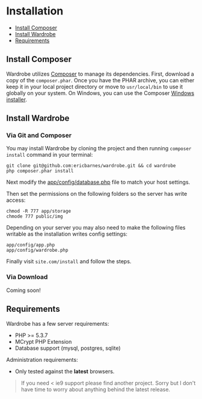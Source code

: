 # Installation

- [Install Composer](#install-composer)
- [Install Wardrobe](#install-wardrobe)
- [Requirements](#requirements)

<a name="install-composer"></a>
## Install Composer

Wardrobe utilizes [Composer](http://getcomposer.org) to manage its dependencies. First, download a copy of the `composer.phar`. Once you have the PHAR archive, you can either keep it in your local project directory or move to `usr/local/bin` to use it globally on your system. On Windows, you can use the Composer [Windows installer](https://getcomposer.org/Composer-Setup.exe).

<a name="install-wardrobe"></a>
## Install Wardrobe

### Via Git and Composer

You may install Wardrobe by cloning the project and then running `composer install` command in your terminal:

    git clone git@github.com:ericbarnes/wardrobe.git && cd wardrobe
    php composer.phar install

Next modify the [app/config/database.php](/docs/database) file to match your host settings.

Then set the permissions on the following folders so the server has write access:

    chmod -R 777 app/storage
    chmode 777 public/img

Depending on your server you may also need to make the following files writable as the installation writes config settings:

    app/config/app.php
    app/config/wardrobe.php

Finally visit `site.com/install` and follow the steps.

### Via Download

Coming soon!

<a name="requirements"></a>
## Requirements

Wardrobe has a few server requirements:

- PHP >= 5.3.7
- MCrypt PHP Extension
- Database support (mysql, postgres, sqlite)

Administration requirements:

- Only tested against the **latest** browsers.

> If you need < ie9 support please find another project. Sorry but I don't have time to worry about anything behind the latest release.

